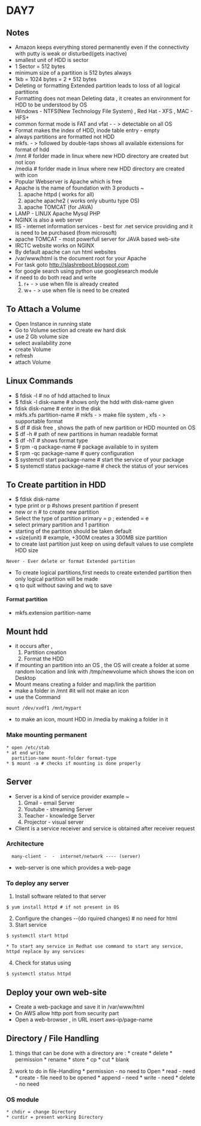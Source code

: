 # DAY7

## Notes
  * Amazon keeps everything stored permanently even if the connectivity with putty is weak or disturbed(gets inactive)
  * smallest unit of HDD is sector
  * 1 Sector = 512 bytes
  * minimum size of a partition is 512 bytes always
  * 1kb = 1024 bytes = 2 * 512 bytes
  * Deleting or formatting Extended partition leads to loss of all logical partitions
  * Formatting does not mean Deleting data , it creates an environment for HDD to be understood by OS
  * Windows - NTFS(New Technology File System) , Red Hat - XFS , MAC - HFS+
  * common format mode is FAT and vfat - - > detectable on all OS
  * Format makes the index of HDD, inode table entry - empty
  * always partitions are formatted not HDD
  * mkfs. - > followed by double-taps shows all available extensions for format of hdd
  * /mnt  # forlder made in linux where new HDD directory are created but not icon
  * /media  # forlder made in linux where new HDD directory are created with icon
  * Popular Webserver is Apache which is free
  * Apache is the name of foundation with 3 products ~
    1. apache httpd ( works for all)
    2. apache apache2 ( works only
    ubuntu type OS)
    3. apache TOMCAT (for JAVA)
  * LAMP - LINUX Apache Mysql PHP
  * NGINX is also a web server
  * IIS - internet information services - best for .net service providing and it is need to be purchased (from microsoft)
  * apache TOMCAT - most powerfull server for JAVA based web-site
  * IRCTC website works on NGINX
  * By default apache can run html websites
  * /var/www/html is the document root for your Apache
  * For task goto http://slashreboot.blogspot.com
  * for google search using python use googlesearch module
  * if need to do both read and write
    1. r+ - > use when file is already created
    2. w+ - > use when file is need to be created


## To Attach a Volume
  * Open Instance in running state
  * Go to Volume section ad create ew hard disk
  * use 2 Gb volume size
  * select availability zone
  * create Volume
  * refresh
  * attach Volume


## Linux Commands
  * $ fdisk -l # no of hdd attached to linux
  * $ fdisk -l disk-name # shows only the hdd with disk-name given
  * fdisk disk-name # enter in the disk
  * mkfs.xfs partition-name # mkfs - > make file system , xfs - > supportable format
  * $ df  # disk free , shows the path of new partition or HDD mounted on OS
  * $ df -h # path of new partitions in human readable format
  * $ df -hT # shows format type
  * $ rpm -q package-name # package available to in system
  * $ rpm -qc package-name # query configuration
  * $ systemctl start package-name # start the service of your package
  * $ systemctl status package-name # check the status of your services

## To Create partition in HDD
  * $ fdisk disk-name
  * type print or p #shows present partition if present
  * new or n # to create new partition
  * Select the type of partition
    primary = p ; extended = e
  * select primary partition and 1 partition
  * starting of the partition should be taken default
  * +size(unit) # example, +300M creates a 300MB size partition
  * to create last partition just keep on using default values to use complete HDD size
  ```
  Never - Ever delete or format Extended partition
  ```
  * To create logical partitions,first needs to create extended partition then only logical partition will be made
  * q to quit without saving and wq to save

#### Format partition
  * mkfs.extension partition-name

## Mount hdd
  * it occurs after ,
    1. Partition creation
    2. Format the HDD
  * if mounting an partition into an OS , the OS will create a folder at some random location and link with /tmp/newvolume which shows the icon on Desktop
  * Mount means creating a folder and map/link the partition
  * make a folder in /mnt #it will not make an icon
  * use the Command
  ```
  mount /dev/xvdf1 /mnt/mypart
  ```
  * to make an icon, mount HDD in /media by making a folder in it

  ### Make mounting permanent
    * open /etc/stab
    * at end write
      partition-name mount-folder format-type
    * $ mount -a # checks if mounting is done properly

## Server
  * Server is a kind of service provider
    example ~
      1. Gmail - email Server
      2. Youtube - streaming Server
      3. Teacher - knowledge Server
      4. Projector - visual server
  * Client is a service receiver and service is obtained after receiver request

  ### Architecture
  ```
    many-client -  -  internet/network ---- (server)
  ```
  * web-server is one which provides a web-page
 ### To deploy any server
  1. Install software related to that server
  ```
  $ yum install httpd # if not present in OS
  ```
  2. Configure the changes --(do rquired changes) # no need for html
  3. Start service
  ```
  $ systemctl start httpd
  ```
    * To start any service in Redhat use command to start any service, httpd replace by any services
  4. Check for status using
  ```
  $ systemctl status httpd
  ```
## Deploy your own web-site
  * Create a web-package and save it in /var/www/html
  * On AWS allow http port from security part
  * Open a web-browser , in URL insert aws-ip/page-name

## Directory / File Handling
  1. things that can be done with a directory are :
    * create
    * delete
    * permission
    * rename
    * store
    * cp
    * cut
    * blank

  2. work to do in file-Handling
    * permission - no need to Open
    * read - need
    * create - file need to be opened
    * append - need
    * write - need
    * delete - no need


  ### OS module
    * chdir = change Directory
    * curdir = present working Directory

